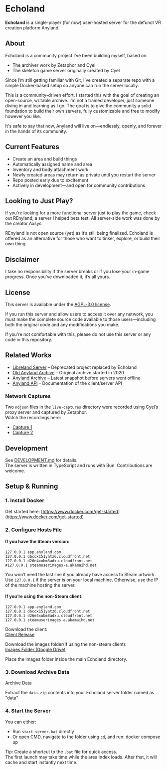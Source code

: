 # Echoland

**Echoland** is a single-player (for now) user-hosted server for the defunct VR creation platform Anyland.

## About

Echoland is a community project I’ve been building myself, based on:

- The archiver work by Zetaphor and Cyel  
- The skeleton game server originally created by Cyel

Since I’m still getting familiar with Git, I’ve created a separate repo with a simple Docker-based setup so anyone can run the server locally.

This is a community-driven effort. I started this with the goal of creating an open-source, writable archive. I’m not a trained developer, just someone diving in and learning as I go. The goal is to give the community a solid foundation to build their own servers, fully customizable and free to modify however you like.

It's safe to say that now, Anyland will live on—endlessly, openly, and forever in the hands of its community.

## Current Features

- Create an area and build things  
- Automatically assigned name and area  
- Inventory and body attachment work
- Newly created areas may return as private until you restart the server  
- Repo posted early due to excitement  
- Actively in development—and open for community contributions

## Looking to Just Play?

If you're looking for a more functional server just to play the game, check out REnyland, a server I helped beta test. All server-side work was done by the creator Axsys.

REnyland is not open source (yet) as it’s still being finalized. Echoland is offered as an alternative for those who want to tinker, explore, or build their own thing.

## Disclaimer

I take no responsibility if the server breaks or if you lose your in-game progress. Once you’ve downloaded it, it’s all yours.

## License

This server is available under the [AGPL-3.0 license](https://www.gnu.org/licenses/agpl-3.0.en.html).

If you run this server and allow users to access it over any network, you must make the complete source code available to those users—including both the original code and any modifications you make.

If you're not comfortable with this, please do not use this server or any code in this repository.

## Related Works

- [Libreland Server](https://github.com/LibrelandCommunity/libreland-server) – Deprecated project replaced by Echoland  
- [Old Anyland Archive](https://github.com/Zetaphor/anyland-archive) – Original archive started in 2020  
- [Anyland Archive](https://github.com/theneolanders/anyland-archive) – Latest snapshot before servers went offline  
- [Anyland API](https://github.com/Zetaphor/anyland-api) – Documentation of the client/server API

### Network Captures

Two `ndjson` files in the `live-captures` directory were recorded using Cyel’s proxy server and captured by Zetaphor.  
Watch the recordings here:

- [Capture 1](https://www.youtube.com/watch?v=DBnECgRMnCk)  
- [Capture 2](https://www.youtube.com/watch?v=sSOBRFApolk)

## Development

See [DEVELOPMENT.md](DEVELOPMENT.md) for details.  
The server is written in TypeScript and runs with Bun. Contributions are welcome.

## Setup & Running

### 1. Install Docker

Get started here: [https://www.docker.com/get-started](https://www.docker.com/get-started)

### 2. Configure Hosts File

#### If you have the Steam version:
```
127.0.0.1 app.anyland.com
127.0.0.1 d6ccx151yatz6.cloudfront.net
127.0.0.1 d26e4xubm8adxu.cloudfront.net
#127.0.0.1 steamuserimages-a.akamaihd.net
```


You won’t need the last line if you already have access to Steam artwork.  
Use `127.0.0.1` if the server is on your local machine. Otherwise, use the IP of the machine hosting the server.

#### If you’re using the non-Steam client:
```
127.0.0.1 app.anyland.com
127.0.0.1 d6ccx151yatz6.cloudfront.net
127.0.0.1 d26e4xubm8adxu.cloudfront.net
127.0.0.1 steamuserimages-a.akamaihd.net
```


Download the client:  
[Client Release](https://github.com/Echoland-AL/echoland/releases/tag/echoland-client)

Download the images folder(If using the non-steam client):  
[Images Folder (Google Drive)](https://drive.google.com/file/d/1RbCZvx0SJK9oaLEhfDAfSgdZJKgmGxAU/view?usp=drive_link)

Place the images folder inside the main Echoland directory.

### 3. Download Archive Data

[Archive Data](https://drive.google.com/file/d/1f-XnM_KmwdqGhp9lpCx1SCiWUdCjhjWw/view?usp=drive_link)

Extract the `data.zip` contents into your Echoland server folder named as "data"

### 4. Start the Server

You can either:

- Run `start-server.bat` directly  
- Or open CMD, navigate to the folder using `cd`, and run:
docker compose up

Tip: Create a shortcut to the `.bat` file for quick access.  
The first launch may take time while the area index loads. After that, it will cache and start instantly next time.
